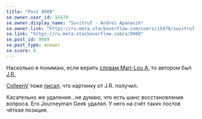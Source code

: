 ```yaml
---
title: "Post 9909"
se.owner.user_id: 15479
se.owner.display_name: "Suvitruf - Andrei Apanasik"
se.owner.link: "https://ru.meta.stackoverflow.com/users/15479/suvitruf-andrei-apanasik"
se.link: "https://ru.meta.stackoverflow.com/a/9909"
se.post_id: 9909
se.post_type: answer
se.score: 6
---
```

<p>Насколько я понимаю, если верить <a href="https://meta.stackexchange.com/questions/336024/how-can-we-put-pressure-on-stack-exchange-inc-without-damaging-the-community/336283#comment1111923_336283">словам Mari-Lou A</a>, то автором был <a href="https://meta.stackexchange.com/users/180981/j-r-means-just-reinstate">J.R.</a></p>

<p><a href="https://meta.stackexchange.com/users/273494/colleenv-parted-ways">ColleenV</a> тоже <a href="https://meta.stackexchange.com/questions/340749/who-created-the-monica-reinstatement-symbol#comment1139005_340749">писал</a>, что картинку от J.R. получил.</p>

<p>Касательно же удаления...не думаю, что есть шанс восстановления вопроса. Его Journeyman Geek удалял. У него на счёт таких постов чёткая позиция.</p>
